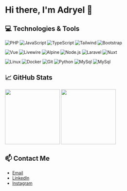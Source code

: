 # Hi there, I'm Adryel 👋

<!-- ![Profile Views](https://komarev.com/ghpvc/?username=zdearo&style=flat-square)

## 🌐 Socials
[![LinkedIn](https://img.shields.io/badge/-LinkedIn-blue?style=flat-square&logo=linkedin&logoColor=white&link=https://www.linkedin.com/in/adryel-dearo/)](https://www.linkedin.com/in/adryel-dearo/)
 -->

## 💻 Technologies & Tools

![PHP](https://img.shields.io/badge/-PHP-333333?style=flat&logo=php&color=0d1117)
![JavaScript](https://img.shields.io/badge/-JavaScript-333333?style=flat&logo=javascript&color=0d1117)
![TypeScript](https://img.shields.io/badge/-TypeScript-333333?style=flat&logo=typescript&color=0d1117)
![Tailwind](https://img.shields.io/badge/-Tailwind-333333?style=flat&logo=tailwindcss&color=0d1117)
![Bootstrap](https://img.shields.io/badge/-Bootstrap-333333?style=flat&logo=bootstrap&color=0d1117)

![Vue](https://img.shields.io/badge/-Vue.js-333333?style=flat&logo=vue.js&color=0d1117)
![Livewire](https://img.shields.io/badge/-Livewire-333333?style=flat&logo=livewire&color=0d1117)
![Alpine](https://img.shields.io/badge/-Alpine-333333?style=flat&logo=alpine.js&color=0d1117)
![Node.js](https://img.shields.io/badge/-Node.js-333333?style=flat&logo=node.js&color=0d1117)
![Laravel](https://img.shields.io/badge/-Laravel-333333?style=flat&logo=laravel&color=0d1117)
![Nuxt](https://img.shields.io/badge/-Nuxt-333333?style=flat&logo=nuxt&color=0d1117)

![Linux](https://img.shields.io/badge/-Linux-333333?style=flat&logo=linux&color=0d1117)
![Docker](https://img.shields.io/badge/-Docker-333333?style=flat&logo=docker&color=0d1117)
![Git](https://img.shields.io/badge/-Git-333333?style=flat&logo=git&color=0d1117)
![Python](https://img.shields.io/badge/-Python-333333?style=flat&logo=python&color=0d1117)
![MySql](https://img.shields.io/badge/-MySql-333333?style=flat&logo=mysql&color=0d1117)
![MySql](https://img.shields.io/badge/-PostgreSql-333333?style=flat&logo=postgresql&color=0d1117)

## 📈 GitHub Stats

<p align="start">
  <img height="180em" src="https://github-readme-stats.vercel.app/api?username=zdearo&show_icons=true&theme=github_dark" />
  <img height="180em" src="https://github-readme-stats.vercel.app/api/top-langs/?username=zdearo&layout=compact&theme=github_dark" />
</p>


<!-- ## 🗂️ Highlighted Repositories

[![Readme Card](https://github-readme-stats.vercel.app/api/pin/?username=zdearo&repo=Pokedex-VueJS&theme=dark)](https://github.com/zdearo/Pokedex-VueJS)
[![Readme Card](https://github-readme-stats.vercel.app/api/pin/?username=zdearo&repo=TechBridge-LP&theme=dark)](https://github.com/zdearo/TechBridge-LP) -->

<!-- ## 📝 Blog Posts

- [How to build a modern web application](https://yourblog.com/how-to-build-a-modern-web-application)
- [Understanding Kubernetes](https://yourblog.com/understanding-kubernetes) -->

## 📫 Contact Me

- [Email](mailto:dearo.adryel@gmail.com)
- [LinkedIn](https://www.linkedin.com/in/adryel-dearo)
- [Instagram](https://instagram.com/adryel.dearo)

<!-- <p align="center">
  <a href="https://skillicons.dev">
    <img src="https://skillicons.dev/icons?i=php,javascript,typescript,tailwindcss,bootstrap,vue,livewire,alpinejs,nodejs,laravel,nuxt,linux,docker,git,python" />
  </a>
</p> -->
